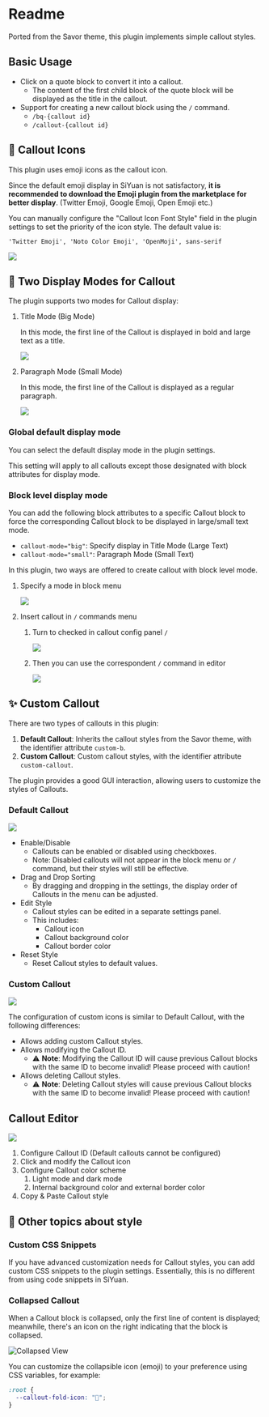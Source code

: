 # Readme

Ported from the Savor theme, this plugin implements simple callout styles.

## Basic Usage

- Click on a quote block to convert it into a callout.
  - The content of the first child block of the quote block will be displayed as the title in the callout.
- Support for creating a new callout block using the `/` command.
  - `/bq-{callout id}`
  - `/callout-{callout id}`

## 🎨 Callout Icons

This plugin uses emoji icons as the callout icon.

Since the default emoji display in SiYuan is not satisfactory, **it is recommended to download the Emoji plugin from the marketplace for better display**. (Twitter Emoji, Google Emoji, Open Emoji etc.)

You can manually configure the "Callout Icon Font Style" field in the plugin settings to set the priority of the icon style. The default value is:

```
'Twitter Emoji', 'Noto Color Emoji', 'OpenMoji', sans-serif
```

![](asset/emoji-font.png)


## 🔋 Two Display Modes for Callout

The plugin supports two modes for Callout display:

1. Title Mode (Big Mode)

    In this mode, the first line of the Callout is displayed in bold and large text as a title.

    ![](asset/big-mode.png)
2. Paragraph Mode (Small Mode)

    In this mode, the first line of the Callout is displayed as a regular paragraph.

    ![](asset/small-mode.png)

### Global default display mode

You can select the default display mode in the plugin settings.

This setting will apply to all callouts except those designated with block attributes for display mode.

### Block level display mode

You can add the following block attributes to a specific Callout block to force the corresponding Callout block to be displayed in large/small text mode.

* `callout-mode="big"`: Specify display in Title Mode (Large Text)
* `callout-mode="small"`: Paragraph Mode (Small Text)


In this plugin, two ways are offered to create callout with block level mode.

1. Specify a mode in block menu

    ![](asset/mode-menu.png)

2. Insert callout in `/` commands menu

    1. Turn to checked in callout config panel `/`

        ![](asset/mode-slash-set.png)

    2. Then you can use the correspondent `/` command in editor

        ![](asset/mode-slash-insert.png)


## ✨ Custom Callout

There are two types of callouts in this plugin:

1. **Default Callout**: Inherits the callout styles from the Savor theme, with the identifier attribute `custom-b`.
2. **Custom Callout**: Custom callout styles, with the identifier attribute `custom-callout`.

The plugin provides a good GUI interaction, allowing users to customize the styles of Callouts.

### Default Callout

![](asset/default-callout.png)

- Enable/Disable
  - Callouts can be enabled or disabled using checkboxes.
  - Note: Disabled callouts will not appear in the block menu or `/` command, but their styles will still be effective.
- Drag and Drop Sorting
  - By dragging and dropping in the settings, the display order of Callouts in the menu can be adjusted.
- Edit Style
  - Callout styles can be edited in a separate settings panel.
  - This includes:
    - Callout icon
    - Callout background color
    - Callout border color
- Reset Style
  - Reset Callout styles to default values.

### Custom Callout

![](asset/custom-callout.png)

The configuration of custom icons is similar to Default Callout, with the following differences:

- Allows adding custom Callout styles.
- Allows modifying the Callout ID.
  - ⚠️ **Note**: Modifying the Callout ID will cause previous Callout blocks with the same ID to become invalid! Please proceed with caution!
- Allows deleting Callout styles.
  - ⚠️ **Note**: Deleting Callout styles will cause previous Callout blocks with the same ID to become invalid! Please proceed with caution!

## Callout Editor

![](asset/editor.png)

1. Configure Callout ID (Default callouts cannot be configured)
2. Click and modify the Callout icon
3. Configure Callout color scheme
   1. Light mode and dark mode
   2. Internal background color and external border color
4. Copy & Paste Callout style


## 🎨 Other topics about style

### Custom CSS Snippets

If you have advanced customization needs for Callout styles, you can add custom CSS snippets to the plugin settings.
Essentially, this is no different from using code snippets in SiYuan.

### Collapsed Callout

When a Callout block is collapsed, only the first line of content is displayed; meanwhile, there's an icon on the right indicating that the block is collapsed.

![Collapsed View](asset/folded.png)

You can customize the collapsible icon (emoji) to your preference using CSS variables, for example:

```css
:root {
  --callout-fold-icon: "🙂";
}
```

